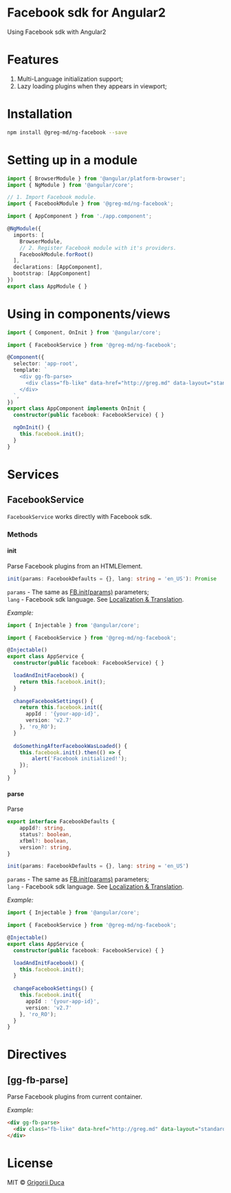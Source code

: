 # Facebook sdk for Angular2

Using Facebook sdk with Angular2

# Features

1. Multi-Language initialization support;
2. Lazy loading plugins when they appears in viewport;

# Installation

```bash
npm install @greg-md/ng-facebook --save
```

# Setting up in a module

```typescript
import { BrowserModule } from '@angular/platform-browser';
import { NgModule } from '@angular/core';

// 1. Import Facebook module.
import { FacebookModule } from '@greg-md/ng-facebook';

import { AppComponent } from './app.component';

@NgModule({
  imports: [
    BrowserModule,
    // 2. Register Facebook module with it's providers.
    FacebookModule.forRoot()
  ],
  declarations: [AppComponent],
  bootstrap: [AppComponent]
})
export class AppModule { }
```

# Using in components/views

```typescript
import { Component, OnInit } from '@angular/core';

import { FacebookService } from '@greg-md/ng-facebook';

@Component({
  selector: 'app-root',
  template: `
    <div gg-fb-parse>
      <div class="fb-like" data-href="http://greg.md" data-layout="standard" data-action="like" data-size="small" data-show-faces="true" data-share="true"></div>
    </div>
  `,
})
export class AppComponent implements OnInit {
  constructor(public facebook: FacebookService) { }

  ngOnInit() {
    this.facebook.init();
  }
}
```

# Services

## FacebookService

`FacebookService` works directly with Facebook sdk.

### Methods

#### init

Parse Facebook plugins from an HTMLElement.

```typescript
init(params: FacebookDefaults = {}, lang: string = 'en_US'): Promise
```

`params` - The same as [FB.init(params)](https://developers.facebook.com/docs/javascript/reference/FB.init/v2.8) parameters;  
`lang` - Facebook sdk language. See [Localization & Translation](https://developers.facebook.com/docs/internationalization).

_Example:_

```typescript
import { Injectable } from '@angular/core';

import { FacebookService } from '@greg-md/ng-facebook';

@Injectable()
export class AppService {
  constructor(public facebook: FacebookService) { }

  loadAndInitFacebook() {
    return this.facebook.init();
  }
  
  changeFacebookSettings() {
    return this.facebook.init({
      appId : '{your-app-id}',
      version: 'v2.7'
    }, 'ro_RO');
  }
  
  doSomethingAfterFacebookWasLoaded() {
    this.facebook.init().then(() => {
        alert('Facebook initialized!');
    });
  }
}
```

#### parse

Parse

```typescript
export interface FacebookDefaults {
    appId?: string,
    status?: boolean,
    xfbml?: boolean,
    version?: string,
}

init(params: FacebookDefaults = {}, lang: string = 'en_US')
```

`params` - The same as [FB.init(params)](https://developers.facebook.com/docs/javascript/reference/FB.init/v2.8) parameters;  
`lang` - Facebook sdk language. See [Localization & Translation](https://developers.facebook.com/docs/internationalization).

_Example:_

```typescript
import { Injectable } from '@angular/core';

import { FacebookService } from '@greg-md/ng-facebook';

@Injectable()
export class AppService {
  constructor(public facebook: FacebookService) { }

  loadAndInitFacebook() {
    this.facebook.init();
  }
  
  changeFacebookSettings() {
    this.facebook.init({
      appId : '{your-app-id}',
      version: 'v2.7'
    }, 'ro_RO');
  }
}
```

# Directives

## [gg-fb-parse]

Parse Facebook plugins from current container.

_Example:_


```html
<div gg-fb-parse>
  <div class="fb-like" data-href="http://greg.md" data-layout="standard" data-action="like" data-size="small" data-show-faces="true" data-share="true"></div>
</div>
```

# License

MIT © [Grigorii Duca](http://greg.md)
